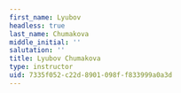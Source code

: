 ```yaml
---
first_name: Lyubov
headless: true
last_name: Chumakova
middle_initial: ''
salutation: ''
title: Lyubov Chumakova
type: instructor
uid: 7335f052-c22d-8901-098f-f833999a0a3d
---
```

